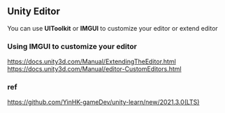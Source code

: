 ## Unity Editor

You can use **UIToolkit** or **IMGUI** to customize your editor or extend editor


### Using IMGUI to customize your editor
https://docs.unity3d.com/Manual/ExtendingTheEditor.html \
https://docs.unity3d.com/Manual/editor-CustomEditors.html



### ref
https://github.com/YinHK-gameDev/unity-learn/new/2021.3.0(LTS)

